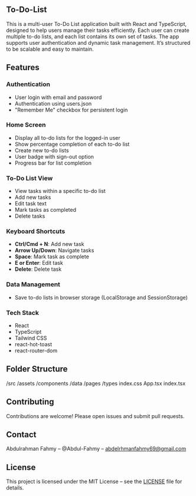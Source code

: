 ## To-Do-List

This is a multi-user To-Do List application built with React and TypeScript, designed to help users manage their tasks efficiently. Each user can create multiple to-do lists, and each list contains its own set of tasks. The app supports user authentication and dynamic task management. It’s structured to be scalable and easy to maintain.

## Features

### Authentication

- User login with email and password
- Authentication using users.json
- "Remember Me" checkbox for persistent login

### Home Screen

- Display all to-do lists for the logged-in user
- Show percentage completion of each to-do list
- Create new to-do lists
- User badge with sign-out option
- Progress bar for list completion

### To-Do List View

- View tasks within a specific to-do list
- Add new tasks
- Edit task text
- Mark tasks as completed
- Delete tasks

### Keyboard Shortcuts

- **Ctrl/Cmd + N**: Add new task
- **Arrow Up/Down**: Navigate tasks
- **Space**: Mark task as complete
- **E or Enter**: Edit task
- **Delete**: Delete task

### Data Management

- Save to-do lists in browser storage (LocalStorage and SessionStorage)

### Tech Stack

- React
- TypeScript
- Tailwind CSS
- react-hot-toast
- react-router-dom

## Folder Structure

/src
/assets
/components
/data
/pages
/types
index.css
App.tsx
index.tsx

## Contributing

Contributions are welcome! Please open issues and submit pull requests.

## Contact

Abdulrahman Fahmy – @Abdul-Fahmy – abdelrhmanfahmy69@gmail.com

## License

This project is licensed under the MIT License – see the [LICENSE](./LICENSE) file for details.
